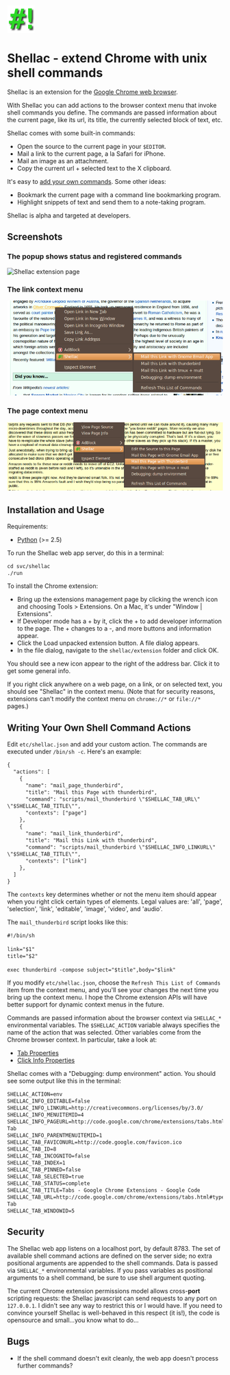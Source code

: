 ![icon](./extension/icon-64x64.png)

# Shellac - extend Chrome with unix shell commands #

Shellac is an extension for the [Google Chrome web browser](http://www.google.com/chrome).

With Shellac you can add actions to the browser context menu that invoke shell commands you define. The commands are passed information about the current page, like its url, its title, the currently selected block of text, etc.

Shellac comes with some built-in commands:

* Open the source to the current page in your `$EDITOR`.
* Mail a link to the current page, a la Safari for iPhone.
* Mail an image as an attachment.
* Copy the current url + selected text to the X clipboard.

It's easy to [add your own commands](#hacking). Some other ideas:

* Bookmark the current page with a command line bookmarking program.
* Highlight snippets of text and send them to a note-taking program.

Shellac is alpha and targeted at developers.

## Screenshots ##

### The popup shows status and registered commands ###

![Shellac extension page](./extension-popup.png)

### The link context menu ###

![Shellac link context menu](./screenshots/mail-link.png)

### The page context menu ###

![Shellac page context menu](./screenshots/page-menu.png)

## Installation and Usage ##

Requirements:

* [Python](http://python.org/) (&gt;= 2.5)

To run the Shellac web app server, do this in a terminal:

    cd svc/shellac
    ./run

To install the Chrome extension:

* Bring up the extensions management page by clicking the wrench icon and choosing Tools &gt; Extensions. On a Mac, it's under "Window | Extensions".
* If Developer mode has a + by it, click the + to add developer information to the page. The + changes to a -, and more buttons and information appear.
* Click the Load unpacked extension button. A file dialog appears.
* In the file dialog, navigate to the `shellac/extension` folder and click OK.

You should see a new icon appear to the right of the address bar. Click it to get some general info.

If you right click anywhere on a web page, on a link, or on selected text, you should see "Shellac" in the context menu. (Note that for security reasons, extensions can't modify the context menu on `chrome://*` or `file://*` pages.)

<span name="hacking"></span>
## Writing Your Own Shell Command Actions ##

Edit `etc/shellac.json` and add your custom action. The commands are executed under `/bin/sh -c`. Here's an example:

    {
      "actions": [
        {
          "name": "mail_page_thunderbird",
          "title": "Mail this Page with thunderbird",
          "command": "scripts/mail_thunderbird \"$SHELLAC_TAB_URL\" \"$SHELLAC_TAB_TITLE\"",
          "contexts": ["page"]
        },
        {
          "name": "mail_link_thunderbird",
          "title": "Mail this Link with thunderbird",
          "command": "scripts/mail_thunderbird \"$SHELLAC_INFO_LINKURL\" \"$SHELLAC_TAB_TITLE\"",
          "contexts": ["link"]
        },
      ]
    }

The `contexts` key determines whether or not the menu item should appear when you right click certain types of elements. Legal values are: 'all', 'page', 'selection', 'link', 'editable', 'image', 'video', and 'audio'.

The `mail_thunderbird` script looks like this:

    #!/bin/sh

    link="$1"
    title="$2"

    exec thunderbird -compose subject="$title",body="$link"

If you modify `etc/shellac.json`, choose the `Refresh This List of Commands` item from the context menu, and you'll see your changes the next time you bring up the context menu. I hope the Chrome extension APIs will have better support for dynamic context menus in the future.

Commands are passed information about the browser context via `SHELLAC_*` environmental variables. The `$SHELLAC_ACTION` variable always specifies the name of the action that was selected. Other variables come from the Chrome browser context. In particular, take a look at:

* [Tab Properties](http://code.google.com/chrome/extensions/tabs.html#type-Tab)
* [Click Info Properties](http://code.google.com/chrome/extensions/contextMenus.html#type-OnClickData)

Shellac comes with a "Debugging: dump environment" action. You should see some output like this in the terminal:

    SHELLAC_ACTION=env
    SHELLAC_INFO_EDITABLE=false
    SHELLAC_INFO_LINKURL=http://creativecommons.org/licenses/by/3.0/
    SHELLAC_INFO_MENUITEMID=4
    SHELLAC_INFO_PAGEURL=http://code.google.com/chrome/extensions/tabs.html#type-Tab
    SHELLAC_INFO_PARENTMENUITEMID=1
    SHELLAC_TAB_FAVICONURL=http://code.google.com/favicon.ico
    SHELLAC_TAB_ID=8
    SHELLAC_TAB_INCOGNITO=false
    SHELLAC_TAB_INDEX=1
    SHELLAC_TAB_PINNED=false
    SHELLAC_TAB_SELECTED=true
    SHELLAC_TAB_STATUS=complete
    SHELLAC_TAB_TITLE=Tabs - Google Chrome Extensions - Google Code
    SHELLAC_TAB_URL=http://code.google.com/chrome/extensions/tabs.html#type-Tab
    SHELLAC_TAB_WINDOWID=5

## Security ##

The Shellac web app listens on a localhost port, by default 8783. The set of available shell command actions are defined on the server side; no extra positional arguments are appended to the shell commands. Data is passed via `SHELLAC_*` environmental variables. If you pass variables as positional arguments to a shell command, be sure to use shell argument quoting.

The current Chrome extension permissions model allows cross-**port** scripting requests: the Shellac javascript can send requests to any port on `127.0.0.1`. I didn't see any way to restrict this or I would have. If you need to convince yourself Shellac is well-behaved in this respect (it is!), the code is opensource and small...you know what to do...

## Bugs ##

* If the shell command doesn't exit cleanly, the web app doesn't process further commands?

